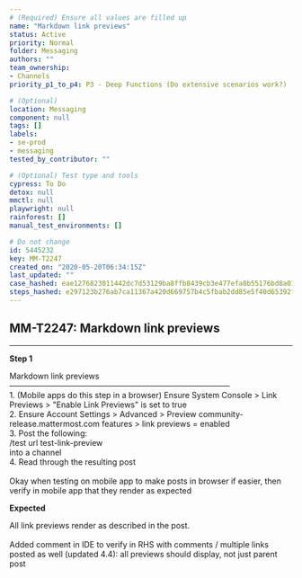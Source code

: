 ```yaml
---
# (Required) Ensure all values are filled up
name: "Markdown link previews"
status: Active
priority: Normal
folder: Messaging
authors: ""
team_ownership:
- Channels
priority_p1_to_p4: P3 - Deep Functions (Do extensive scenarios work?)

# (Optional)
location: Messaging
component: null
tags: []
labels:
- se-prod
- messaging
tested_by_contributor: ""

# (Optional) Test type and tools
cypress: To Do
detox: null
mmctl: null
playwright: null
rainforest: []
manual_test_environments: []

# Do not change
id: 5445232
key: MM-T2247
created_on: "2020-05-20T06:34:15Z"
last_updated: ""
case_hashed: eae1276823011442dc7d53129ba8ffb8439cb3e477efa8b55176bd8a0122322e516c9a776fb50b457ca20453b8a3f7db
steps_hashed: e297123b276ab7ca11367a420d669757b4c5fbab2dd85e5f40d65392f43e5966f1cca2a14e2ee91afad73d240b2dea12
---
```


<!-- (Auto-generated) Based on frontmatter's "key" and "name" -->

## MM-T2247: Markdown link previews

---

**Step 1**

Markdown link previews\
————————————————————————————\
1\. (Mobile apps do this step in a browser) Ensure System Console > Link Previews > "Enable Link Previews" is set to true\
2\. Ensure Account Settings > Advanced > Preview community-release.mattermost.com features > link previews = enabled\
3\. Post the following:\
/test url test-link-preview\
into a channel\
4\. Read through the resulting post\
\
Okay when testing on mobile app to make posts in browser if easier, then verify in mobile app that they render as expected

**Expected**

All link previews render as described in the post.\
\
Added comment in IDE to verify in RHS with comments / multiple links posted as well (updated 4.4): all previews should display, not just parent post
